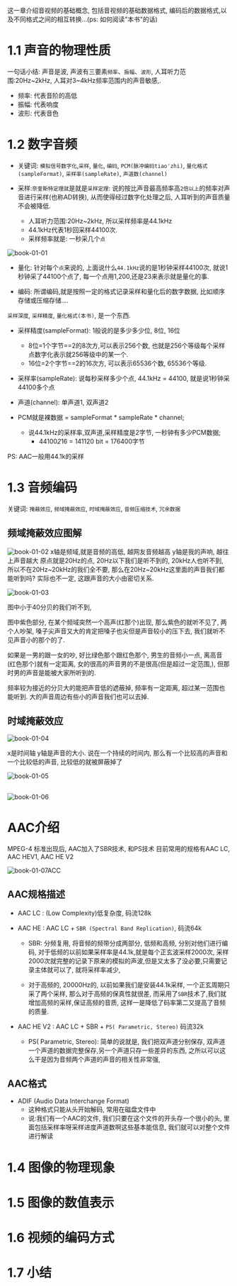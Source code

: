 这一章介绍音视频的基础概念, 包括音视频的基础数据格式, 编码后的数据格式,以及不同格式之间的相互转换...(ps: 如何阅读"本书"的话)

# 1.1 声音的物理性质

一句话小结: 声音是波, 声波有三要素`频率`、`振幅`、`波形`, 人耳听力范围:20Hz~2kHz, 人耳对3~4kHz频率范围内的声音敏感,.

- 频率: 代表音阶的高低
- 振幅: 代表响度
- 波形: 代表音色

# 1.2 数字音频




- 关键词: `模拟信号数字化`,`采样`, `量化`, `编码`, `PCM(脉冲编码tiao'zhi)`, `量化格式(sampleFormat)`, `采样率(sampleRate)`, `声道数(channel)`

- 采样:`奈奎斯特定理就`是就是`采样定理`: 说的按比声音最高频率高`2倍以上`的频率对声音进行采样(也称AD转换), 从而使得经过数字化处理之后, 人耳听到的声音质量不会被降低.
  - 人耳听力范围:20Hz~2kHz, 所以采样频率是44.1kHz
  - 44.1kHz代表1秒回采样44100次.
  - 采样频率就是: 一秒采几个`点`


![book-01-01](image/book-01-01.png)

- 量化: 针对每个`点`来说的, 上面说什么`44.1kHz`说的是1秒钟采样44100次, 就说1秒钟采了44100个点了, 每一个点用1,200,还是23来表示就是量化的事.


- 编码: 所谓编码,就是按照一定的格式记录采样和量化后的数字数据, 比如顺序存储或压缩存储....

`采样深度`, `采样精度`, `量化格式(本书)`, 是一个东西.

- 采样精度(sampleFormat): 1般说的是多少多少位, 8位, 16位
  - 8位=1个字节==2的8次方,可以表示256个数, 也就是256个等级每个采样点数字化表示就256等级中的某一个.
  - 16位=2个字节==2的16次方, 可以表示65536个数, 65536个等级.

- 采样率(sampleRate): 说每秒采样多少个点, 44.1kHz = 44100, 就是说1秒钟采44100多个点

- 声道(channel): 单声道1, 双声道2


- PCM就是裸数据 =  sampleFormat *  sampleRate *  channel;
  - 说44.1kHz的采样率,双声道,采样精度是2字节, 一秒钟有多少PCM数据; 
    - 44100*2*16 = 141120 bit = 176400字节

PS: AAC一般用44.1k的采样

# 1.3 音频编码


关键词: `掩蔽效应`, `频域掩蔽效应`, `时域掩蔽效应`, `音频压缩技术`, `冗余数据`



## 频域掩蔽效应图解

![book-01-02](image/book-01-02.png)
x轴是频域,就是音频的高低, 越网友音频越高
y轴是我的声响, 越往上声音越大
原点就是20Hz的点, 20Hz以下我们是听不到的, 20kHz人也听不到, 所以不在20Hz~20kHz的我们全不要, 那么在20Hz~20kHz这里面的声音我们都能听到吗? 实际也不一定, 这跟声音的大小由密切关系.


![book-01-03](image/book-01-03.png)

图中小于40分贝的我们听不到, 

图中紫色部分, 在某个频域突然一个高声(红那个)出现, 那么紫色的就听不见了, 两个人吵架, 嗓子尖声音又大的肯定把嗓子也尖但是声音较小的压下去, 我们就听不见声音小的那个的了.



如果是一男的跟一女的吵, 好比绿色那个跟红色那个, 男生的音频小一点, 离高音(红色那个)就有一定距离, 女的很高的声音男的不是很高(但是超过一定范围,), 但那时男的声音是能被大家所听到的.

频率较为接近的分贝大的能把声音低的遮蔽掉, 频率有一定距离, 超过某一范围也能听到. 大的声音周边有些小的声音我们也可以去掉. 

## 时域掩蔽效应

![book-01-04](image/book-01-04.png)


x是时间轴
y轴是声音的大小.
说在一个持续的时间内, 那么有一个比较高的声音和一个比较低的声音, 比较低的就被屏蔽掉了


![book-01-05](image/book-01-05.png)

## 
![book-01-06](image/book-01-06.png)


# AAC介绍

MPEG-4 标准出现后, AAC加入了SBR技术, 和PS技术
目前常用的规格有AAC LC, AAC HEV1, AAC HE V2

![book-01-07ACC](image/book-01-07ACC.png)

## AAC规格描述

- AAC LC : (Low Complexity)低复杂度, 码流128k

- AAC HE : AAC LC + `SBR (Spectral Band Replication)`, 码流64k
	-  SBR: 分频复用, 将音频的频带分成两部分, 低频和高频, 分别对他们进行编码, 对于低频的以前如果采样率是44.1k,就是每个正玄波采样2000次, 采样2000次就完整的记录下原来的模拟的声波,但是又太多了没必要,只需要记录主体就可以了, 就将采样率减少,   

  - 对于高频的, 20000Hz的, 以前如果我们是安装44.1k采样, 一个正玄周期只采了两个采样, 那么对于高频的保真性就很差, 而采用了`SBR`技术了,我们就增加高频的采样,保证高频的音质, 这样一是降低了码率第二又提高了音频的质量. 

- AAC HE V2 : AAC LC + SBR + `PS( Parametric, Stereo)` 码流32k
  - PS( Parametric, Stereo): 简单的说就是, 我们把双声道分别保存,  双声道一个声道的数据完整保存,另一个声道只存一些差异的东西, 之所以可以这么干是因为音频两个声道的声音的相关性非常强,


## AAC格式

- ADIF (Audio Data Interchange Format)
  - 这种格式只能从头开始解码, 常用在磁盘文件中
  - 说:我们有一个AAC的文件, 我们只要在这个文件的开头存一个很小的头, 里面包括采样率呀采样进度声道数啊这些基本能信息,  我们就可以对整个文件进行解读

# 1.4 图像的物理现象

# 1.5 图像的数值表示

# 1.6 视频的编码方式

# 1.7 小结